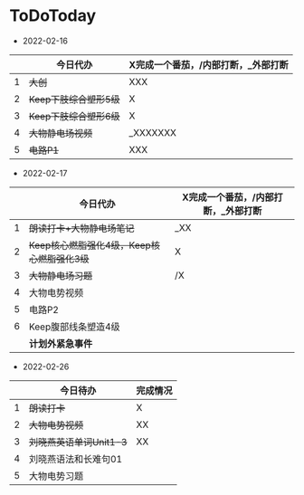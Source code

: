 # ToDoToday

- 2022-02-16

||今日代办|X完成一个番茄，/内部打断，_外部打断|
|-|-|-|
|1|~~大创~~|XXX|
|2|~~Keep下肢综合塑形5级~~|X|
|3|~~Keep下肢综合塑形6级~~|X|
|4|~~大物静电场视频~~|_XXXXXXX|
|5|~~电路P1~~|XXX|

- 2022-02-17

||今日代办|X完成一个番茄，/内部打断，_外部打断|
|-|-|-|
|1|~~朗读打卡+大物静电场笔记~~|_XX|
|2|~~Keep核心燃脂强化4级，Keep核心燃脂强化3级~~|X|
|3|~~大物静电场习题~~|/X|
|4|大物电势视频||
|5|电路P2||
|6|Keep腹部线条塑造4级||
||**计划外紧急事件**||

- 2022-02-26

|   | 今日待办                  | 完成情况 |
|---|---------------------------|----------|
| 1 | ~~朗读打卡~~              | X        |
| 2 | ~~大物电势视频~~          | XX       |
| 3 | ~~刘晓燕英语单词Unit1-3~~ | XX       |
| 4 | 刘晓燕语法和长难句01      |          |
| 5 | 大物电势习题              |          |
